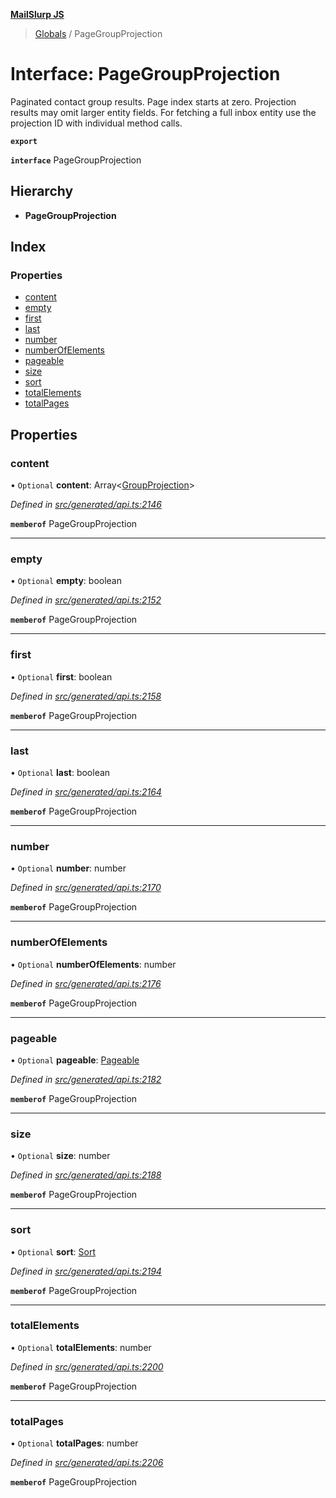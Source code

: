 **[MailSlurp JS](../README.md)**

> [Globals](../README.md) / PageGroupProjection

# Interface: PageGroupProjection

Paginated contact group results. Page index starts at zero. Projection results may omit larger entity fields. For fetching a full inbox entity use the projection ID with individual method calls.

**`export`** 

**`interface`** PageGroupProjection

## Hierarchy

* **PageGroupProjection**

## Index

### Properties

* [content](pagegroupprojection.md#content)
* [empty](pagegroupprojection.md#empty)
* [first](pagegroupprojection.md#first)
* [last](pagegroupprojection.md#last)
* [number](pagegroupprojection.md#number)
* [numberOfElements](pagegroupprojection.md#numberofelements)
* [pageable](pagegroupprojection.md#pageable)
* [size](pagegroupprojection.md#size)
* [sort](pagegroupprojection.md#sort)
* [totalElements](pagegroupprojection.md#totalelements)
* [totalPages](pagegroupprojection.md#totalpages)

## Properties

### content

• `Optional` **content**: Array\<[GroupProjection](groupprojection.md)>

*Defined in [src/generated/api.ts:2146](https://github.com/mailslurp/mailslurp-client/blob/8726614/src/generated/api.ts#L2146)*

**`memberof`** PageGroupProjection

___

### empty

• `Optional` **empty**: boolean

*Defined in [src/generated/api.ts:2152](https://github.com/mailslurp/mailslurp-client/blob/8726614/src/generated/api.ts#L2152)*

**`memberof`** PageGroupProjection

___

### first

• `Optional` **first**: boolean

*Defined in [src/generated/api.ts:2158](https://github.com/mailslurp/mailslurp-client/blob/8726614/src/generated/api.ts#L2158)*

**`memberof`** PageGroupProjection

___

### last

• `Optional` **last**: boolean

*Defined in [src/generated/api.ts:2164](https://github.com/mailslurp/mailslurp-client/blob/8726614/src/generated/api.ts#L2164)*

**`memberof`** PageGroupProjection

___

### number

• `Optional` **number**: number

*Defined in [src/generated/api.ts:2170](https://github.com/mailslurp/mailslurp-client/blob/8726614/src/generated/api.ts#L2170)*

**`memberof`** PageGroupProjection

___

### numberOfElements

• `Optional` **numberOfElements**: number

*Defined in [src/generated/api.ts:2176](https://github.com/mailslurp/mailslurp-client/blob/8726614/src/generated/api.ts#L2176)*

**`memberof`** PageGroupProjection

___

### pageable

• `Optional` **pageable**: [Pageable](pageable.md)

*Defined in [src/generated/api.ts:2182](https://github.com/mailslurp/mailslurp-client/blob/8726614/src/generated/api.ts#L2182)*

**`memberof`** PageGroupProjection

___

### size

• `Optional` **size**: number

*Defined in [src/generated/api.ts:2188](https://github.com/mailslurp/mailslurp-client/blob/8726614/src/generated/api.ts#L2188)*

**`memberof`** PageGroupProjection

___

### sort

• `Optional` **sort**: [Sort](sort.md)

*Defined in [src/generated/api.ts:2194](https://github.com/mailslurp/mailslurp-client/blob/8726614/src/generated/api.ts#L2194)*

**`memberof`** PageGroupProjection

___

### totalElements

• `Optional` **totalElements**: number

*Defined in [src/generated/api.ts:2200](https://github.com/mailslurp/mailslurp-client/blob/8726614/src/generated/api.ts#L2200)*

**`memberof`** PageGroupProjection

___

### totalPages

• `Optional` **totalPages**: number

*Defined in [src/generated/api.ts:2206](https://github.com/mailslurp/mailslurp-client/blob/8726614/src/generated/api.ts#L2206)*

**`memberof`** PageGroupProjection
